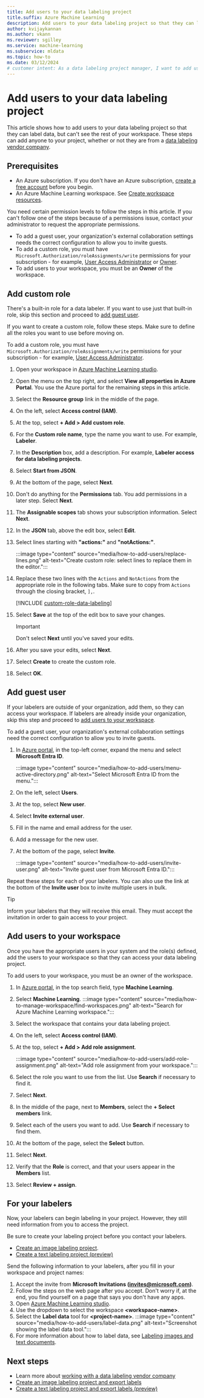 ```yaml
---
title: Add users to your data labeling project
title.suffix: Azure Machine Learning
description: Add users to your data labeling project so that they can label data, but not see the rest of your workspace.
author: kvijaykannan 
ms.author: vkann 
ms.reviewer: sgilley
ms.service: machine-learning
ms.subservice: mldata
ms.topic: how-to
ms.date: 03/12/2024
# customer intent: As a data labeling project manager, I want to add users to my data labeling project so that they can label data, but with restricted permissions.
---
```


# Add users to your data labeling project

This article shows how to add users to your data labeling project so that they can label data, but can't see the rest of your workspace. These steps can add anyone to your project, whether or not they are from a [data labeling vendor company](how-to-outsource-data-labeling.md).
  
## Prerequisites

* An Azure subscription. If you don't have an Azure subscription, [create a free account](https://azure.microsoft.com/free) before you begin.
* An Azure Machine Learning workspace. See [Create workspace resources](quickstart-create-resources.md).

You need certain permission levels to follow the steps in this article. If you can't follow one of the steps because of a permissions issue, contact your administrator to request the appropriate permissions.

* To add a guest user, your organization's external collaboration settings needs the correct configuration to allow you to invite guests.
* To add a custom role, you must have `Microsoft.Authorization/roleAssignments/write` permissions for your subscription - for example, [User Access Administrator](../../articles/role-based-access-control/built-in-roles.md#user-access-administrator) or [Owner](../../articles/role-based-access-control/built-in-roles.md#owner).
* To add users to your workspace, you must be an **Owner** of the workspace.

## Add custom role

There's a built-in role for a data labeler. If you want to use just that built-in role, skip this section and proceed to [add guest user](#add-guest-user).  

If you want to create a custom role, follow these steps. Make sure to define all the roles you want to use before moving on. 

 To add a custom role, you must have `Microsoft.Authorization/roleAssignments/write` permissions for your subscription - for example, [User Access Administrator](../../articles/role-based-access-control/built-in-roles.md).

1. Open your workspace in [Azure Machine Learning studio](https://ml.azure.com).
1. Open the menu on the top right, and select **View all properties in Azure Portal**. You use the Azure portal for the remaining steps in this article.
1. Select the **Resource group** link in the middle of the page.
1. On the left, select **Access control (IAM)**.
1. At the top, select **+ Add > Add custom role**.
1. For the **Custom role name**, type the name you want to use. For example, **Labeler**.
1. In the **Description** box, add a description. For example, **Labeler access for data labeling projects**.
1. Select **Start from JSON**.
1. At the bottom of the page, select **Next**.
1. Don't do anything for the **Permissions** tab. You add permissions in a later step. Select **Next**.
1. The **Assignable scopes** tab shows your subscription information. Select **Next**.
1. In the **JSON** tab, above the edit box, select **Edit**.
1. Select lines starting with **"actions:"** and **"notActions:"**.

    :::image type="content" source="media/how-to-add-users/replace-lines.png" alt-text="Create custom role: select lines to replace them in the editor.":::

1. Replace these two lines with the `Actions` and `NotActions` from the appropriate role in the following tabs. Make sure to copy from `Actions` through the closing bracket, `],`.

    [!INCLUDE [custom-role-data-labeling](includes/custom-role-data-labeling.md)]

1. Select **Save** at the top of the edit box to save your changes.

    > [!IMPORTANT]
    > Don't select **Next** until you've saved your edits.

1. After you save your edits, select **Next**.
1. Select **Create** to create the custom role.
1. Select **OK**.

## Add guest user

If your labelers are outside of your organization, add them, so they can access your workspace. If labelers are already inside your organization, skip this step and proceed to [add users to your workspace](#add-users-to-your-workspace).

To add a guest user, your organization's external collaboration settings need the correct configuration to allow you to invite guests.

1. In [Azure portal](https://portal.azure.com), in the top-left corner, expand the menu and select **Microsoft Entra ID**.

    :::image type="content" source="media/how-to-add-users/menu-active-directory.png" alt-text="Select Microsoft Entra ID from the menu.":::

1. On the left, select **Users**.
1. At the top, select **New user**.
1. Select **Invite external user**.
1. Fill in the name and email address for the user.
1. Add a message for the new user.
1. At the bottom of the page, select **Invite**.

    :::image type="content" source="media/how-to-add-users/invite-user.png" alt-text="Invite guest user from Microsoft Entra ID.":::

Repeat these steps for each of your labelers. You can also use the link at the bottom of the **Invite user** box to invite multiple users in bulk.

> [!TIP]
> Inform your labelers that they will receive this email. They must accept the invitation in order to gain access to your project.

## Add users to your workspace

Once you have the appropriate users in your system and the role(s) defined, add the users to your workspace so that they can access your data labeling project.

To add users to your workspace, you must be an owner of the workspace.

1. In [Azure portal](https://portal.azure.com), in the top search field, type **Machine Learning**. 
1. Select **Machine Learning**.
    :::image type="content" source="media/how-to-manage-workspace/find-workspaces.png" alt-text="Search for Azure Machine Learning workspace.":::

1. Select the workspace that contains your data labeling project.
1. On the left, select **Access control (IAM)**.
1. At the top, select **+ Add > Add role assignment**.

    :::image type="content" source="media/how-to-add-users/add-role-assignment.png" alt-text="Add role assignment from your workspace.":::

1. Select the role you want to use from the list. Use **Search** if necessary to find it.
1. Select **Next**.
1. In the middle of the page, next to **Members**, select the **+ Select members** link.
1. Select each of the users you want to add. Use **Search** if necessary to find them.
1. At the bottom of the page, select the **Select** button.
1. Select **Next**.
1. Verify that the **Role** is correct, and that your users appear in the **Members** list.
1. Select **Review + assign**.

## For your labelers

Now, your labelers can begin labeling in your project. However, they still need information from you to access the project.

Be sure to create your labeling project before you contact your labelers.

* [Create an image labeling project](how-to-create-image-labeling-projects.md).
* [Create a text labeling project (preview)](how-to-create-text-labeling-projects.md)

Send the following information to your labelers, after you fill in your workspace and project names:

1. Accept the invite from **Microsoft Invitations (invites@microsoft.com)**.
1. Follow the steps on the web page after you accept. Don't worry if, at the end, you find yourself on a page that says you don't have any apps.
1. Open [Azure Machine Learning studio](https://ml.azure.com).
1. Use the dropdown to select the workspace **\<workspace-name\>**.
1. Select the **Label data** tool for **\<project-name\>**.
    :::image type="content" source="media/how-to-add-users/label-data.png" alt-text="Screenshot showing the label data tool.":::
1. For more information about how to label data, see [Labeling images and text documents](how-to-label-data.md).

## Next steps

* Learn more about [working with a data labeling vendor company](how-to-outsource-data-labeling.md)
* [Create an image labeling project and export labels](how-to-create-image-labeling-projects.md)
* [Create a text labeling project and export labels (preview)](how-to-create-text-labeling-projects.md)
